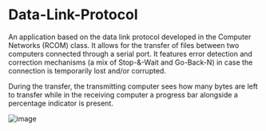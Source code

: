 # Data-Link-Protocol
An application based on the data link protocol developed in the Computer Networks (RCOM) class. It allows for the transfer of files between two computers connected through a serial port. It features error detection and correction mechanisms (a mix of Stop-&-Wait and Go-Back-N) in case the connection is temporarily lost and/or corrupted.

During the transfer, the transmitting computer sees how many bytes are left to transfer while in the receiving computer a progress bar alongside a percentage indicator is present.

![image](https://user-images.githubusercontent.com/32617691/52183960-260f5f80-2805-11e9-8c39-4ea6683af975.png)

